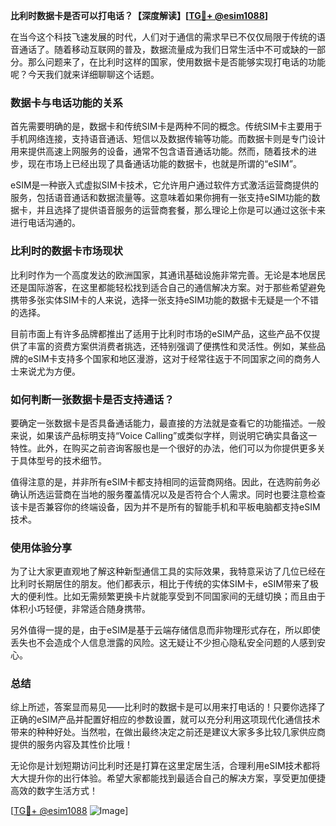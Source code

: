 **比利时数据卡是否可以打电话？【深度解读】[[TG💪+ @esim1088](https://t.me/s/esim1088)]**

在当今这个科技飞速发展的时代，人们对于通信的需求早已不仅仅局限于传统的语音通话了。随着移动互联网的普及，数据流量成为我们日常生活中不可或缺的一部分。那么问题来了，在比利时这样的国家，使用数据卡是否能够实现打电话的功能呢？今天我们就来详细聊聊这个话题。

### 数据卡与电话功能的关系

首先需要明确的是，数据卡和传统SIM卡是两种不同的概念。传统SIM卡主要用于手机网络连接，支持语音通话、短信以及数据传输等功能。而数据卡则是专门设计用来提供高速上网服务的设备，通常不包含语音通话功能。然而，随着技术的进步，现在市场上已经出现了具备通话功能的数据卡，也就是所谓的“eSIM”。

eSIM是一种嵌入式虚拟SIM卡技术，它允许用户通过软件方式激活运营商提供的服务，包括语音通话和数据流量等。这意味着如果你拥有一张支持eSIM功能的数据卡，并且选择了提供语音服务的运营商套餐，那么理论上你是可以通过这张卡来进行电话沟通的。

### 比利时的数据卡市场现状

比利时作为一个高度发达的欧洲国家，其通讯基础设施非常完善。无论是本地居民还是国际游客，在这里都能轻松找到适合自己的通信解决方案。对于那些希望避免携带多张实体SIM卡的人来说，选择一张支持eSIM功能的数据卡无疑是一个不错的选择。

目前市面上有许多品牌都推出了适用于比利时市场的eSIM产品，这些产品不仅提供了丰富的资费方案供消费者挑选，还特别强调了便携性和灵活性。例如，某些品牌的eSIM卡支持多个国家和地区漫游，这对于经常往返于不同国家之间的商务人士来说尤为方便。

### 如何判断一张数据卡是否支持通话？

要确定一张数据卡是否具备通话能力，最直接的方法就是查看它的功能描述。一般来说，如果该产品标明支持“Voice Calling”或类似字样，则说明它确实具备这一特性。此外，在购买之前咨询客服也是一个很好的办法，他们可以为你提供更多关于具体型号的技术细节。

值得注意的是，并非所有eSIM卡都支持相同的运营商网络。因此，在选购前务必确认所选运营商在当地的服务覆盖情况以及是否符合个人需求。同时也要注意检查该卡是否兼容你的终端设备，因为并不是所有的智能手机和平板电脑都支持eSIM技术。

### 使用体验分享

为了让大家更直观地了解这种新型通信工具的实际效果，我特意采访了几位已经在比利时长期居住的朋友。他们都表示，相比于传统的实体SIM卡，eSIM带来了极大的便利性。比如无需频繁更换卡片就能享受到不同国家间的无缝切换；而且由于体积小巧轻便，非常适合随身携带。

另外值得一提的是，由于eSIM是基于云端存储信息而非物理形式存在，所以即使丢失也不会造成个人信息泄露的风险。这无疑让不少担心隐私安全问题的人感到安心。

### 总结

综上所述，答案显而易见——比利时的数据卡是可以用来打电话的！只要你选择了正确的eSIM产品并配置好相应的参数设置，就可以充分利用这项现代化通信技术带来的种种好处。当然啦，在做出最终决定之前还是建议大家多多比较几家供应商提供的服务内容及其性价比哦！

无论你是计划短期访问比利时还是打算在这里定居生活，合理利用eSIM技术都将大大提升你的出行体验。希望大家都能找到最适合自己的解决方案，享受更加便捷高效的数字生活方式！

[[TG💪+ @esim1088](https://t.me/s/esim1088) ![Image](https://i.postimg.cc/4NQfJmqS/Snipaste-2025-05-13-00-14-12.png)]